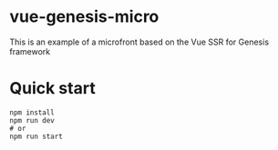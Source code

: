 # vue-genesis-micro
This is an example of a microfront based on the Vue SSR for Genesis framework

# Quick start
```base
npm install
npm run dev
# or
npm run start
```
